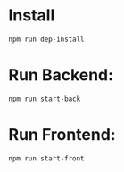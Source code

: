 # Install
```bash
npm run dep-install
```
# Run Backend:
```bash
npm run start-back
```
# Run Frontend:
```bash
npm run start-front
```